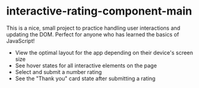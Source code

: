 # interactive-rating-component-main
This is a nice, small project to practice handling user interactions and updating the DOM. Perfect for anyone who has learned the basics of JavaScript!

- View the optimal layout for the app depending on their device's screen size
- See hover states for all interactive elements on the page
- Select and submit a number rating
- See the "Thank you" card state after submitting a rating
